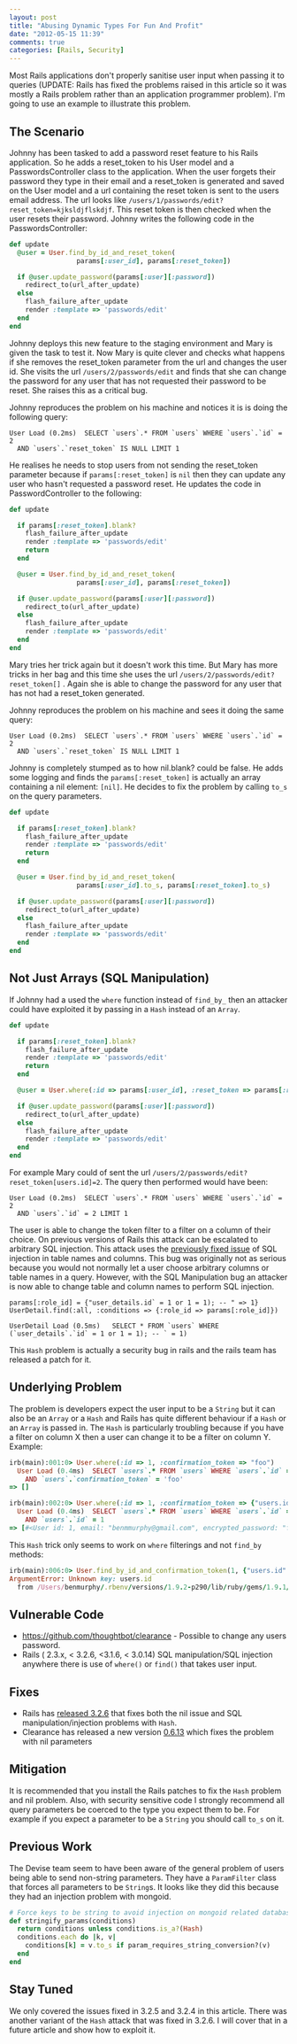 ```yaml
---
layout: post
title: "Abusing Dynamic Types For Fun And Profit"
date: "2012-05-15 11:39"
comments: true
categories: [Rails, Security]
---
```


Most Rails applications don't properly sanitise user input when passing it to queries (UPDATE: Rails has fixed the problems raised in this article so it was mostly a Rails problem rather than an application programmer problem). I'm going to use an example to illustrate this problem.

The Scenario
------------

Johnny has been tasked to add a password reset feature to his Rails application. So he adds a reset_token to his User model and a PasswordsController class to the application. When the user forgets their password they type in their email and a reset_token is generated and saved on the User model and a url containing the reset token is sent to the users email address. The url looks like `/users/1/passwords/edit?reset_token=kjksldjflskdjf`. This reset token is then checked when the user resets their password. Johnny writes the following code in the PasswordsController:

``` ruby  
def update
  @user = User.find_by_id_and_reset_token(
                 params[:user_id], params[:reset_token])

  if @user.update_password(params[:user][:password])
    redirect_to(url_after_update)
  else
    flash_failure_after_update
    render :template => 'passwords/edit'
  end
end
```

Johnny deploys this new feature to the staging environment and Mary is given the task to test it. Now Mary is quite clever and checks what happens if she removes the reset_token parameter from the url and changes the user id. She visits the url `/users/2/passwords/edit` and finds that she can change the password for any user that has not requested their password to be reset. She raises this as a critical bug.

Johnny reproduces the problem on his machine and notices it is is doing the following query:

```
User Load (0.2ms)  SELECT `users`.* FROM `users` WHERE `users`.`id` = 2 
  AND `users`.`reset_token` IS NULL LIMIT 1
```

He realises he needs to stop users from not sending the reset_token parameter because if `params[:reset_token]` is `nil` then they can update any user who hasn't requested a password reset. He updates the code in PasswordController to the following:

``` ruby 
def update

  if params[:reset_token].blank?
    flash_failure_after_update
    render :template => 'passwords/edit'
    return
  end

  @user = User.find_by_id_and_reset_token(
                 params[:user_id], params[:reset_token])

  if @user.update_password(params[:user][:password])
    redirect_to(url_after_update)
  else
    flash_failure_after_update
    render :template => 'passwords/edit'
  end
end
```

Mary tries her trick again but it doesn't work this time. But Mary has more tricks in her bag and this time she uses the url `/users/2/passwords/edit?reset_token[]` . Again she is able to change the password for any user that has not had a reset_token generated. 

Johnny reproduces the problem on his machine and sees it doing the same query:

```
User Load (0.2ms)  SELECT `users`.* FROM `users` WHERE `users`.`id` = 2 
  AND `users`.`reset_token` IS NULL LIMIT 1
```

Johnny is completely stumped as to how nil.blank? could be false. He adds some logging and finds the `params[:reset_token]` is actually an array containing a nil element: `[nil]`. He decides to fix the problem by calling `to_s` on the query parameters.

``` ruby 
def update

  if params[:reset_token].blank?
    flash_failure_after_update
    render :template => 'passwords/edit'
    return
  end

  @user = User.find_by_id_and_reset_token(
                 params[:user_id].to_s, params[:reset_token].to_s)

  if @user.update_password(params[:user][:password])
    redirect_to(url_after_update)
  else
    flash_failure_after_update
    render :template => 'passwords/edit'
  end
end
```

Not Just Arrays (SQL Manipulation)
----------------------------------

If Johnny had a used the `where` function instead of `find_by_` then an attacker could have exploited it by passing in a `Hash` instead of an `Array`. 

``` ruby
def update

  if params[:reset_token].blank?
    flash_failure_after_update
    render :template => 'passwords/edit'
    return
  end

  @user = User.where(:id => params[:user_id], :reset_token => params[:reset_token]).limit(1).first

  if @user.update_password(params[:user][:password])
    redirect_to(url_after_update)
  else
    flash_failure_after_update
    render :template => 'passwords/edit'
  end
end
```

For example Mary could of sent the url `/users/2/passwords/edit?reset_token[users.id]=2`. The query then performed would have been:

```
User Load (0.2ms)  SELECT `users`.* FROM `users` WHERE `users`.`id` = 2 
  AND `users`.`id` = 2 LIMIT 1
```

The user is able to change the token filter to a filter on a column of their choice. On previous versions of Rails this attack can be escalated
to arbitrary SQL injection. This attack uses the [previously fixed issue](https://groups.google.com/group/rubyonrails-security/browse_thread/thread/6a1e473744bc389b) of SQL injection in table names and columns. This bug was originally not
as serious because you would not normally let a user choose arbitrary columns or table names in a query. However, with the SQL Manipulation bug an
attacker is now able to change table and column names to perform SQL injection.

```
params[:role_id] = {"user_details.id` = 1 or 1 = 1); -- " => 1}
UserDetail.find(:all, :conditions => {:role_id => params[:role_id]})

UserDetail Load (0.5ms)   SELECT * FROM `users` WHERE
(`user_details`.`id` = 1 or 1 = 1); -- ` = 1)
```

This `Hash` problem is actually a security bug in rails and the rails team has released a patch for it. 

Underlying Problem
------------------

The problem is developers expect the user input to be a `String` but it can also be an `Array` or a `Hash` and Rails has quite different behaviour if a `Hash` or an `Array` is passed in. The `Hash` is particularly troubling because if you have a filter on column X then a user can change it to be a filter on column Y. Example:

``` ruby
irb(main):001:0> User.where(:id => 1, :confirmation_token => "foo")
  User Load (0.4ms)  SELECT `users`.* FROM `users` WHERE `users`.`id` = 1 
    AND `users`.`confirmation_token` = 'foo'
=> []
```

```ruby
irb(main):002:0> User.where(:id => 1, :confirmation_token => {"users.id" => "1"})
  User Load (0.4ms)  SELECT `users`.* FROM `users` WHERE `users`.`id` = 1 
    AND `users`.`id` = 1
=> [#<User id: 1, email: "benmmurphy@gmail.com", encrypted_password: "f1fcf94f12b17a447e1c4a98ba2bae934aacabb7", salt: "abcb87e3031102d110cf87734d39d8a1e6d8c03e", confirmation_token: nil, remember_token: "975dc5fb3524a90f1a6aff4c1a111d2cd8bfcc50", created_at: "2012-05-15 08:28:01", updated_at: "2012-05-15 08:28:01">]
```

This `Hash` trick only seems to work on `where` filterings and not `find_by` methods:

```ruby
irb(main):006:0> User.find_by_id_and_confirmation_token(1, {"users.id" => "1"})
ArgumentError: Unknown key: users.id
  from /Users/benmurphy/.rbenv/versions/1.9.2-p290/lib/ruby/gems/1.9.1/gems/activesupport-3.2.2/lib/active_support/core_ext/hash/keys.rb:44:in `block in assert_valid_keys'
```

Vulnerable Code
---------------

* https://github.com/thoughtbot/clearance - Possible to change any users password.
* Rails ( 2.3.x, < 3.2.6, <3.1.6, < 3.0.14) SQL manipulation/SQL injection anywhere there is use of `where()` or `find()` that takes user input. 

Fixes
-----
* Rails has [released 3.2.6](http://weblog.rubyonrails.org/2012/6/12/ann-rails-3-2-6-has-been-released/) that fixes both the nil issue and SQL manipulation/injection problems with `Hash`.
* Clearance has released a new version [0.6.13](http://robots.thoughtbot.com/post/24197949040/clearance-0-16-3-fixes-a-password-reset-vulnerability) which fixes the problem with nil parameters

Mitigation
----------

It is recommended that you install the Rails patches to fix the `Hash` problem and nil problem. Also, with security sensitive code I strongly recommend all query
parameters be coerced to the type you expect them to be. For example if you expect a parameter to be a `String` you should call `to_s` on it.

Previous Work
-------------

The Devise team seem to have been aware of the general problem of users being able to send non-string parameters. They have a `ParamFilter` 
class that forces all parameters to be `String`s. It looks like they did this because they had an injection problem with mongoid.

```ruby ParamFilter https://github.com/plataformatec/devise/blob/master/lib/devise/param_filter.rb#L26
# Force keys to be string to avoid injection on mongoid related database.
def stringify_params(conditions)
  return conditions unless conditions.is_a?(Hash)
  conditions.each do |k, v|
    conditions[k] = v.to_s if param_requires_string_conversion?(v)
  end
end
```

Stay Tuned
----------

We only covered the issues fixed in 3.2.5 and 3.2.4 in this article. There was another variant of the `Hash` attack that was fixed in 3.2.6. I will cover 
that in a future article and show how to exploit it.